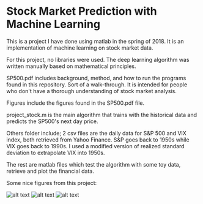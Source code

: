 # Stock Market Prediction with Machine Learning
This is a project I have done using matlab in the spring of 2018. It is an implementation of machine learning on stock market data.

For this project, no libraries were used. The deep learning algorithm was written manually based on mathematical principles.

SP500.pdf includes background, method, and how to run the programs found in this repository. Sort of a walk-through. It is intended for people who don't have a thorough understanding of stock market analysis.

Figures include the figures found in the SP500.pdf file.

project_stock.m is the main algorithm that trains with the historical data and predicts the SP500's next day price.

Others folder include;
2 csv files are the daily data for S&P 500 and VIX index, both retrieved from Yahoo Finance. S&P goes back to 1950s while VIX goes back to 1990s. I used a modified version of realized standard deviation to extrapolate VIX into 1950s.

The rest are matlab files which test the algorithm with some toy data, retrieve and plot the financial data. 

Some nice figures from this project:

![alt text](https://github.com/danyelkoca/matlab-project/blob/master/Figures/Figure%202.png)
![alt text](https://github.com/danyelkoca/matlab-project/blob/master/Figures/Figure%2012.png)
![alt text](https://github.com/danyelkoca/matlab-project/blob/master/Figures/Figure%2014.png)

